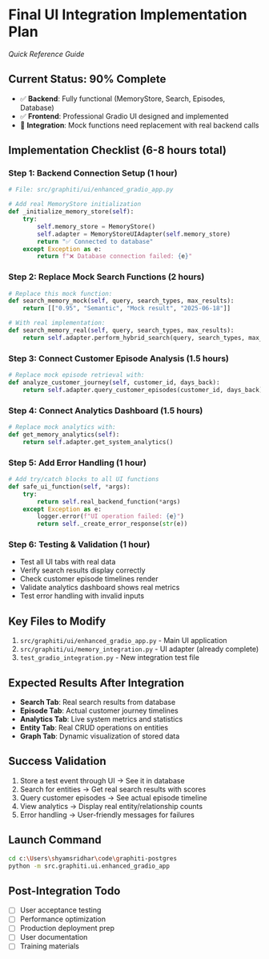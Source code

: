 # Final UI Integration Implementation Plan
*Quick Reference Guide*

## **Current Status: 90% Complete**
- ✅ **Backend**: Fully functional (MemoryStore, Search, Episodes, Database)
- ✅ **Frontend**: Professional Gradio UI designed and implemented
- 🔄 **Integration**: Mock functions need replacement with real backend calls

## **Implementation Checklist (6-8 hours total)**

### **Step 1: Backend Connection Setup** (1 hour)
```python
# File: src/graphiti/ui/enhanced_gradio_app.py

# Add real MemoryStore initialization
def _initialize_memory_store(self):
    try:
        self.memory_store = MemoryStore()
        self.adapter = MemoryStoreUIAdapter(self.memory_store)
        return "✅ Connected to database"
    except Exception as e:
        return f"❌ Database connection failed: {e}"
```

### **Step 2: Replace Mock Search Functions** (2 hours)
```python
# Replace this mock function:
def search_memory_mock(self, query, search_types, max_results):
    return [["0.95", "Semantic", "Mock result", "2025-06-18"]]

# With real implementation:
def search_memory_real(self, query, search_types, max_results):
    return self.adapter.perform_hybrid_search(query, search_types, max_results)
```

### **Step 3: Connect Customer Episode Analysis** (1.5 hours)
```python
# Replace mock episode retrieval with:
def analyze_customer_journey(self, customer_id, days_back):
    return self.adapter.query_customer_episodes(customer_id, days_back)
```

### **Step 4: Connect Analytics Dashboard** (1.5 hours)
```python
# Replace mock analytics with:
def get_memory_analytics(self):
    return self.adapter.get_system_analytics()
```

### **Step 5: Add Error Handling** (1 hour)
```python
# Add try/catch blocks to all UI functions
def safe_ui_function(self, *args):
    try:
        return self.real_backend_function(*args)
    except Exception as e:
        logger.error(f"UI operation failed: {e}")
        return self._create_error_response(str(e))
```

### **Step 6: Testing & Validation** (1 hour)
- Test all UI tabs with real data
- Verify search results display correctly
- Check customer episode timelines render
- Validate analytics dashboard shows real metrics
- Test error handling with invalid inputs

## **Key Files to Modify**
1. `src/graphiti/ui/enhanced_gradio_app.py` - Main UI application
2. `src/graphiti/ui/memory_integration.py` - UI adapter (already complete)
3. `test_gradio_integration.py` - New integration test file

## **Expected Results After Integration**
- **Search Tab**: Real search results from database
- **Episode Tab**: Actual customer journey timelines
- **Analytics Tab**: Live system metrics and statistics
- **Entity Tab**: Real CRUD operations on entities
- **Graph Tab**: Dynamic visualization of stored data

## **Success Validation**
1. Store a test event through UI → See it in database
2. Search for entities → Get real search results with scores
3. Query customer episodes → See actual episode timeline
4. View analytics → Display real entity/relationship counts
5. Error handling → User-friendly messages for failures

## **Launch Command**
```bash
cd c:\Users\shyamsridhar\code\graphiti-postgres
python -m src.graphiti.ui.enhanced_gradio_app
```

## **Post-Integration Todo**
- [ ] User acceptance testing
- [ ] Performance optimization
- [ ] Production deployment prep
- [ ] User documentation
- [ ] Training materials
